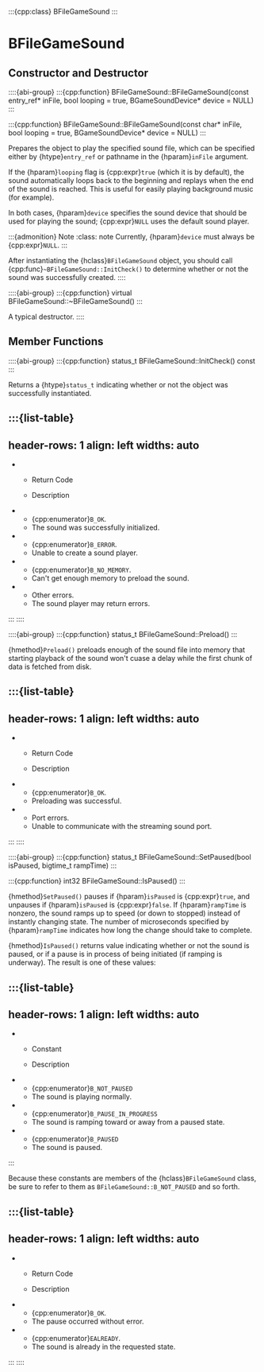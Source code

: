 :::{cpp:class} BFileGameSound
:::

# BFileGameSound

## Constructor and Destructor

::::{abi-group}
:::{cpp:function} BFileGameSound::BFileGameSound(const entry_ref* inFile, bool looping = true, BGameSoundDevice* device = NULL)
:::

:::{cpp:function} BFileGameSound::BFileGameSound(const char* inFile, bool looping = true, BGameSoundDevice* device = NULL)
:::

Prepares the object to play the specified sound file, which can be
specified either by {htype}`entry_ref` or pathname in the {hparam}`inFile`
argument.

If the {hparam}`looping` flag is {cpp:expr}`true` (which it is by default),
the sound automatically loops back to the beginning and replays when the
end of the sound is reached. This is useful for easily playing background
music (for example).

In both cases, {hparam}`device` specifies the sound device that should be
used for playing the sound; {cpp:expr}`NULL` uses the default sound player.

:::{admonition} Note
:class: note
Currently, {hparam}`device` must always be {cpp:expr}`NULL`.
:::

After instantiating the {hclass}`BFileGameSound` object, you should call
{cpp:func}`~BFileGameSound::InitCheck()` to determine whether or not the
sound was successfully created.
::::

::::{abi-group}
:::{cpp:function} virtual BFileGameSound::~BFileGameSound()
:::

A typical destructor.
::::

## Member Functions

::::{abi-group}
:::{cpp:function} status_t BFileGameSound::InitCheck() const
:::

Returns a {htype}`status_t` indicating whether or not the object was
successfully instantiated.

:::{list-table}
---
header-rows: 1
align: left
widths: auto
---
-
	- Return Code

	- Description

-
	- {cpp:enumerator}`B_OK`.
	- The sound was successfully initialized.
-
	- {cpp:enumerator}`B_ERROR`.
	- Unable to create a sound player.
-
	- {cpp:enumerator}`B_NO_MEMORY`.
	- Can't get enough memory to preload the sound.
-
	- Other errors.
	- The sound player may return errors.

:::
::::

::::{abi-group}
:::{cpp:function} status_t BFileGameSound::Preload()
:::

{hmethod}`Preload()` preloads enough of the sound file into memory that
starting playback of the sound won't cuase a delay while the first chunk of
data is fetched from disk.

:::{list-table}
---
header-rows: 1
align: left
widths: auto
---
-
	- Return Code

	- Description

-
	- {cpp:enumerator}`B_OK`.
	- Preloading was successful.
-
	- Port errors.
	- Unable to communicate with the streaming sound port.

:::
::::

::::{abi-group}
:::{cpp:function} status_t BFileGameSound::SetPaused(bool isPaused, bigtime_t rampTime)
:::

:::{cpp:function} int32 BFileGameSound::IsPaused()
:::

{hmethod}`SetPaused()` pauses if {hparam}`isPaused` is {cpp:expr}`true`,
and unpauses if {hparam}`isPaused` is {cpp:expr}`false`. If
{hparam}`rampTime` is nonzero, the sound ramps up to speed (or down to
stopped) instead of instantly changing state. The number of microseconds
specified by {hparam}`rampTime` indicates how long the change should take
to complete.

{hmethod}`IsPaused()` returns value indicating whether or not the sound is
paused, or if a pause is in process of being initiated (if ramping is
underway). The result is one of these values:

:::{list-table}
---
header-rows: 1
align: left
widths: auto
---
-
	- Constant

	- Description

-
	- {cpp:enumerator}`B_NOT_PAUSED`
	- The sound is playing normally.
-
	- {cpp:enumerator}`B_PAUSE_IN_PROGRESS`
	- The sound is ramping toward or away from a paused state.
-
	- {cpp:enumerator}`B_PAUSED`
	- The sound is paused.

:::

Because these constants are members of the {hclass}`BFileGameSound` class,
be sure to refer to them as `BFileGameSound::B_NOT_PAUSED` and so forth.

:::{list-table}
---
header-rows: 1
align: left
widths: auto
---
-
	- Return Code

	- Description

-
	- {cpp:enumerator}`B_OK`.
	- The pause occurred without error.
-
	- {cpp:enumerator}`EALREADY`.
	- The sound is already in the requested state.

:::
::::
